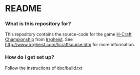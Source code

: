 # README #

### What is this repository for? ###

This repository contains the source-code for the game [H-Craft Championship](http://www.irrgheist.com/games.htm) from [Irrgheist](http://www.irrgheist.com).
See http://www.irrgheist.com/hcraftsource.htm for more information.

### How do I get set up? ###

Follow the instructions of doc/build.txt
